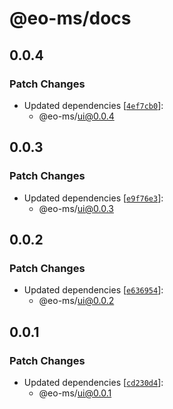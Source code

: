 # @eo-ms/docs

## 0.0.4

### Patch Changes

- Updated dependencies [[`4ef7cb0`](https://github.com/eopol/eo-monorepo-starter/commit/4ef7cb04959a1ac76d216bed438540f93354a679)]:
  - @eo-ms/ui@0.0.4

## 0.0.3

### Patch Changes

- Updated dependencies [[`e9f76e3`](https://github.com/eopol/eo-monorepo-starter/commit/e9f76e38aef10d5f2b5a2b2e73f84120f70f9b17)]:
  - @eo-ms/ui@0.0.3

## 0.0.2

### Patch Changes

- Updated dependencies [[`e636954`](https://github.com/eopol/eo-monorepo-starter/commit/e636954e39aaa90fc7bc682d6e0c58e020ba25a3)]:
  - @eo-ms/ui@0.0.2

## 0.0.1

### Patch Changes

- Updated dependencies [[`cd230d4`](https://github.com/eopol/eo-monorepo-starter/commit/cd230d409126709d10afbf5af9b3062f6e360daf)]:
  - @eo-ms/ui@0.0.1
